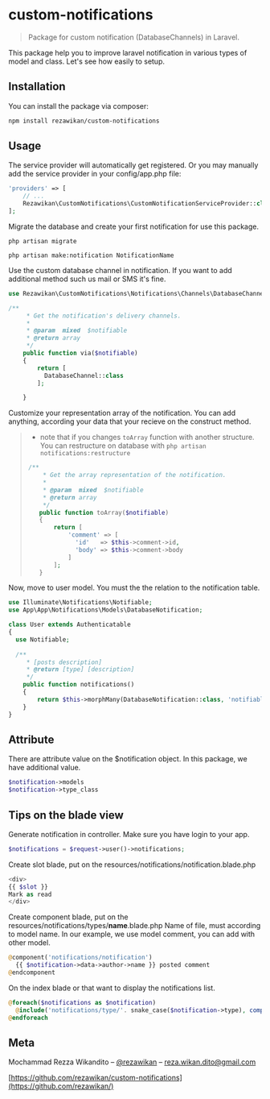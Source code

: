 # custom-notifications
> Package for custom notification (DatabaseChannels) in Laravel.

This package help you to improve laravel notification in various types of model and class.
Let's see how easily to setup. 

## Installation
You can install the package via composer:
```sh
npm install rezawikan/custom-notifications
```

## Usage

The service provider will automatically get registered. Or you may manually add the service provider in your config/app.php file:

```php
'providers' => [
    // ...
    Rezawikan\CustomNotifications\CustomNotificationServiceProvider::class,
];
```

Migrate the database and create your first notification for use this package.
```ssh
php artisan migrate
```

```ssh
php artisan make:notification NotificationName
```

Use the custom database channel in notification. If you want to add additional method such us mail or SMS it's fine.
```php
use Rezawikan\CustomNotifications\Notifications\Channels\DatabaseChannel;

/**
     * Get the notification's delivery channels.
     *
     * @param  mixed  $notifiable
     * @return array
     */
    public function via($notifiable)
    {
        return [
          DatabaseChannel::class
        ];

    }
```

Customize your representation array of the notification. You can add anything, according your data that your recieve on the construct method.
> - note that if you changes `toArray` function with another structure. You can restructure on database with `php artisan notifications:restructure`
>```php
>/**
>     * Get the array representation of the notification.
>     *
>     * @param  mixed  $notifiable
>     * @return array
>     */
>    public function toArray($notifiable)
>    {
>        return [
>            'comment' => [
>              'id'   => $this->comment->id,
>              'body' => $this->comment->body
>            ]
>        ];
>    }
> ```

Now, move to user model. You must the the relation to the notification table.

```php
use Illuminate\Notifications\Notifiable;
use App\App\Notifications\Models\DatabaseNotification;

class User extends Authenticatable
{
  use Notifiable;
  
  /**
     * [posts description]
     * @return [type] [description]
     */
    public function notifications()
    {
        return $this->morphMany(DatabaseNotification::class, 'notifiable')->orderBy('created_at','desc');
    }
}

```

## Attribute
There are attribute value on the $notification object. In this package, we have additional value.
```php
$notification->models
$notification->type_class
```

## Tips on the blade view
Generate notification in controller. Make sure you have login to your app.
```php
$notifications = $request->user()->notifications;
```
Create slot blade, put on the resources/notifications/notification.blade.php
```php
<div>
{{ $slot }}
Mark as read
</div>
```

Create component blade, put on the resources/notifications/types/<b>name</b>.blade.php
Name of file, must according to model name.</b>
In our example, we use model comment, you can add with other model.
```php
@component('notifications/notification')
  {{ $notification->data->author->name }} posted comment
@endcomponent
```

On the index blade or that want to display the notifications list.

```php
@foreach($notifications as $notification)
  @include('notifications/type/'. snake_case($notification->type), compact('notification'))
@endforeach
```


## Meta

Mochammad Rezza Wikandito – [@rezawikan](https://twitter.com/rezawikan) – reza.wikan.dito@gmail.com

[https://github.com/rezawikan/custom-notifications](https://github.com/rezawikan/)


